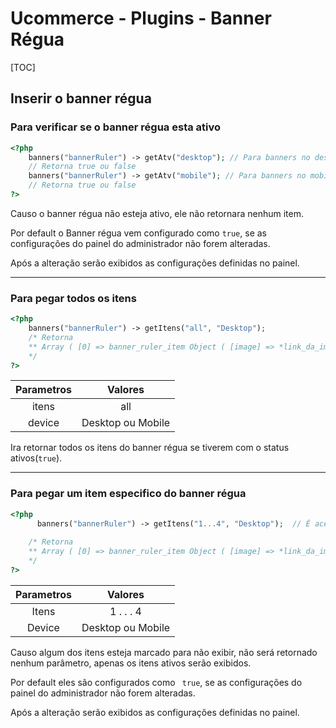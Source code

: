 # Ucommerce - Plugins - Banner Régua



[TOC]



## Inserir o banner régua

### Para verificar se o banner régua esta ativo
```php
<?php
	banners("bannerRuler") -> getAtv("desktop"); // Para banners no desktop
	// Retorna true ou false
	banners("bannerRuler") -> getAtv("mobile");	// Para banners no mobile
	// Retorna true ou false
?>
```
Causo o banner régua não esteja ativo, ele não retornara nenhum item.

Por default o Banner régua vem configurado como ```true```, se as configurações do painel do administrador não forem alteradas.

Após a alteração serão exibidos as configurações definidas no painel. 

------

### Para pegar todos os itens

```php
<?php
	banners("bannerRuler") -> getItens("all", "Desktop");
	/* Retorna
	** Array ( [0] => banner_ruler_item Object ( [image] => *link_da_imagem* [title] => Titulo [subtitle] => Subtitulo [status] => *true ou false* ) ) 
	*/
?>
```
| Parametros |      Valores      |
| :--------: | :---------------: |
|   itens    |        all        |
|   device   | Desktop ou Mobile |

Ira retornar todos os itens do banner régua se tiverem com o status ativos(```true```).

------

### Para pegar um item especifico do banner régua

```php
<?php
	  banners("bannerRuler") -> getItens("1...4", "Desktop");  // É aceito de 1 a 4 , em device defina se é Desktop ou  Mobile
	  
	/* Retorna
	** Array ( [0] => banner_ruler_item Object ( [image] => *link_da_imagem* [title] => Titulo [subtitle] => Subtitulo [status] => *true ou false* ) ) 
	*/
?>
```
| Parametros |      Valores      |
| :--------: | :---------------: |
|   Itens    |     1 . . . 4     |
|   Device   | Desktop ou Mobile |

Causo algum dos itens esteja marcado para não exibir, não será retornado nenhum parâmetro, apenas os itens ativos serão exibidos.

Por default eles são configurados como ``` true```, se as configurações do painel do administrador não forem alteradas.

Após a alteração serão exibidos as configurações definidas no painel.
